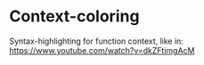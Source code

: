 # Context-coloring

Syntax-highlighting for function context, like in: https://www.youtube.com/watch?v=dkZFtimgAcM